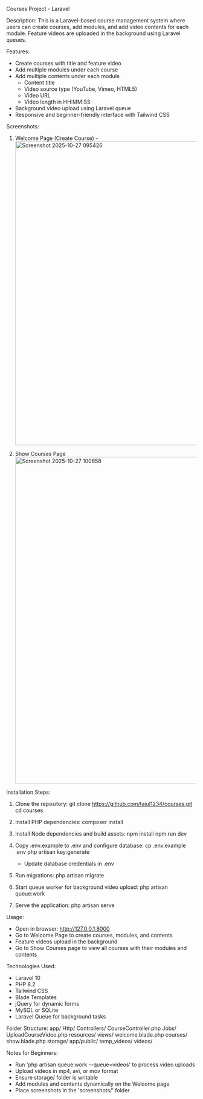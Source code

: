 Courses Project - Laravel

Description:
This is a Laravel-based course management system where users can create courses, add modules, and add video contents for each module. Feature videos are uploaded in the background using Laravel queues.

Features:
- Create courses with title and feature video
- Add multiple modules under each course
- Add multiple contents under each module
  - Content title
  - Video source type (YouTube, Vimeo, HTML5)
  - Video URL
  - Video length in HH:MM:SS
- Background video upload using Laravel queue
- Responsive and beginner-friendly interface with Tailwind CSS

Screenshots:
1. Welcome Page (Create Course) - <img width="628" height="803" alt="Screenshot 2025-10-27 095426" src="https://github.com/user-attachments/assets/2c262be0-0582-4caf-86b9-1af044fde6d3" />

2. Show Courses Page <img width="1167" height="863" alt="Screenshot 2025-10-27 100858" src="https://github.com/user-attachments/assets/bece1b96-25ef-465e-b5a6-859f0f4d1aaa" />


Installation Steps:
1. Clone the repository:
   git clone https://github.com/tajul1234/courses.git
   cd courses

2. Install PHP dependencies:
   composer install

3. Install Node dependencies and build assets:
   npm install
   npm run dev

4. Copy .env.example to .env and configure database:
   cp .env.example .env
   php artisan key:generate
   - Update database credentials in .env

5. Run migrations:
   php artisan migrate

6. Start queue worker for background video upload:
   php artisan queue:work

7. Serve the application:
   php artisan serve

Usage:
- Open in browser: http://127.0.0.1:8000
- Go to Welcome Page to create courses, modules, and contents
- Feature videos upload in the background
- Go to Show Courses page to view all courses with their modules and contents

Technologies Used:
- Laravel 10
- PHP 8.2
- Tailwind CSS
- Blade Templates
- jQuery for dynamic forms
- MySQL or SQLite
- Laravel Queue for background tasks

Folder Structure:
app/
  Http/
    Controllers/
      CourseController.php
  Jobs/
    UploadCourseVideo.php
resources/
  views/
    welcome.blade.php
    courses/
      show.blade.php
storage/
  app/public/
    temp_videos/
    videos/

Notes for Beginners:
- Run 'php artisan queue:work --queue=videos' to process video uploads
- Upload videos in mp4, avi, or mov format
- Ensure storage/ folder is writable
- Add modules and contents dynamically on the Welcome page
- Place screenshots in the 'screenshots/' folder


